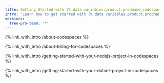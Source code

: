 ```yaml
---
title: Getting Started with {% data variables.product.prodname_codespaces %}
intro: 'Learn how to get started with {% data variables.product.prodname_codespaces %}, including set up and configuration for specific languages.'
versions:
  free-pro-team: '*'
---
```


{% link_with_intro /about-codespaces %}

{% link_with_intro /about-billing-for-codespaces %}

{% link_with_intro /getting-started-with-your-nodejs-project-in-codespaces %}

{% link_with_intro /getting-started-with-your-dotnet-project-in-codespaces %}